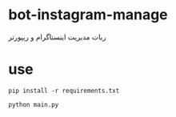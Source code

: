 # bot-instagram-manage

ربات مدیریت اینستاگرام و ریپورتر

# use

`pip install -r requirements.txt`

`python main.py`

